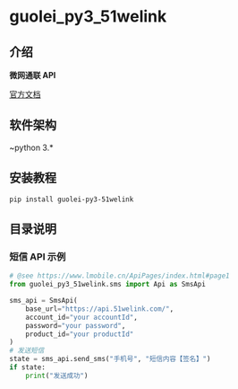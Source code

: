 # guolei_py3_51welink

## 介绍

**微网通联 API**

[官方文档](https://www.lmobile.cn/ApiPages/index.html#page1)
## 软件架构

~python 3.*

## 安装教程

```shell
pip install guolei-py3-51welink
```

## 目录说明

### 短信 API 示例

```python
# @see https://www.lmobile.cn/ApiPages/index.html#page1
from guolei_py3_51welink.sms import Api as SmsApi

sms_api = SmsApi(
    base_url="https://api.51welink.com/",
    account_id="your accountId",
    password="your password",
    product_id="your productId"
)
# 发送短信
state = sms_api.send_sms("手机号", "短信内容【签名】")
if state:
    print("发送成功")
```
